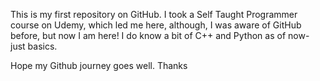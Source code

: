 This is my first repository on GitHub.
I took a Self Taught Programmer course on Udemy, which led me here, although, I was aware of GitHub before, but now I am here!
I do know a bit of C++ and Python as of now- just basics.

Hope my Github journey goes well.
Thanks
